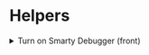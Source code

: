 # Helpers


<details>
  <summary>Turn on Smarty Debugger (front)</summary>

  ```php
      //file: /var/www/presta_test/config/defines.inc.php
      // Smarty profile switch on/off
      if (!defined('_PS_DEBUG_PROFILING_')) {
          if (strpos($_SERVER['PHP_SELF'], 'admin-') === 1) {
              define('_PS_DEBUG_PROFILING_', false);
          } else {
              define('_PS_DEBUG_PROFILING_', true);
          }
      }
  ```
  ```js
  // Optionas will toggle debugger
      $(document).on('click', '#prestashop_profiling a', (e) => {
        $(e.target).closest('.row').find('.table-condensed ').toggle();
    });
    ```
</details>

<details>
  <summary>Var Dump in Smarty Template</summary>
  
  ```html
     <pre>{$menu|@print_r}</pre>
  ```
</details>
